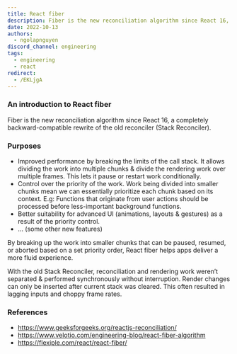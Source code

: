 ```yaml
---
title: React fiber
description: Fiber is the new reconciliation algorithm since React 16, a completely backward-compatible rewrite of the old reconciler (Stack Reconciler).
date: 2022-10-13
authors:
  - ngolapnguyen
discord_channel: engineering
tags:
  - engineering
  - react
redirect:
  - /EKLjgA
---
```


### An introduction to React fiber

Fiber is the new reconciliation algorithm since React 16, a completely backward-compatible rewrite of the old reconciler (Stack Reconciler).

### Purposes

- Improved performance by breaking the limits of the call stack. It allows dividing the work into multiple chunks & divide the rendering work over multiple frames. This lets it pause or restart work conditionally.
- Control over the priority of the work. Work being divided into smaller chunks mean we can essentially prioritize each chunk based on its context. E.g: Functions that originate from user actions should be processed before less-important background functions.
- Better suitability for advanced UI (animations, layouts & gestures) as a result of the priority control.
- … (some other new features)

By breaking up the work into smaller chunks that can be paused, resumed, or aborted based on a set priority order, React fiber helps apps deliver a more fluid experience.

With the old Stack Reconciler, reconciliation and rendering work weren’t separated & performed synchronously without interruption. Render changes can only be inserted after current stack was cleared. This often resulted in lagging inputs and choppy frame rates.

### References

- https://www.geeksforgeeks.org/reactjs-reconciliation/
- https://www.velotio.com/engineering-blog/react-fiber-algorithm
- https://flexiple.com/react/react-fiber/
